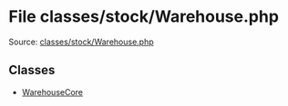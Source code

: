 File classes/stock/Warehouse.php
=========

Source: [classes/stock/Warehouse.php](https://github.com/PrestaShop/PrestaShop/blob/1.5.0.13/classes/stock/Warehouse.php)


Classes
-------

* [WarehouseCore](class.WarehouseCore.md)

